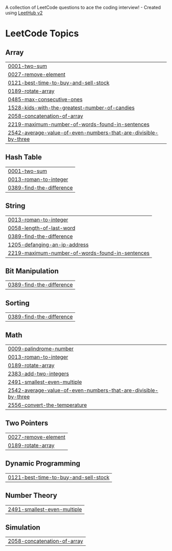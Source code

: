 A collection of LeetCode questions to ace the coding interview! - Created using [LeetHub v2](https://github.com/arunbhardwaj/LeetHub-2.0)
<!---LeetCode Topics Start-->
# LeetCode Topics
## Array
|  |
| ------- |
| [0001-two-sum](https://github.com/shhanifff/Leetcode/tree/master/0001-two-sum) |
| [0027-remove-element](https://github.com/shhanifff/Leetcode/tree/master/0027-remove-element) |
| [0121-best-time-to-buy-and-sell-stock](https://github.com/shhanifff/Leetcode/tree/master/0121-best-time-to-buy-and-sell-stock) |
| [0189-rotate-array](https://github.com/shhanifff/Leetcode/tree/master/0189-rotate-array) |
| [0485-max-consecutive-ones](https://github.com/shhanifff/Leetcode/tree/master/0485-max-consecutive-ones) |
| [1528-kids-with-the-greatest-number-of-candies](https://github.com/shhanifff/Leetcode/tree/master/1528-kids-with-the-greatest-number-of-candies) |
| [2058-concatenation-of-array](https://github.com/shhanifff/Leetcode/tree/master/2058-concatenation-of-array) |
| [2219-maximum-number-of-words-found-in-sentences](https://github.com/shhanifff/Leetcode/tree/master/2219-maximum-number-of-words-found-in-sentences) |
| [2542-average-value-of-even-numbers-that-are-divisible-by-three](https://github.com/shhanifff/Leetcode/tree/master/2542-average-value-of-even-numbers-that-are-divisible-by-three) |
## Hash Table
|  |
| ------- |
| [0001-two-sum](https://github.com/shhanifff/Leetcode/tree/master/0001-two-sum) |
| [0013-roman-to-integer](https://github.com/shhanifff/Leetcode/tree/master/0013-roman-to-integer) |
| [0389-find-the-difference](https://github.com/shhanifff/Leetcode/tree/master/0389-find-the-difference) |
## String
|  |
| ------- |
| [0013-roman-to-integer](https://github.com/shhanifff/Leetcode/tree/master/0013-roman-to-integer) |
| [0058-length-of-last-word](https://github.com/shhanifff/Leetcode/tree/master/0058-length-of-last-word) |
| [0389-find-the-difference](https://github.com/shhanifff/Leetcode/tree/master/0389-find-the-difference) |
| [1205-defanging-an-ip-address](https://github.com/shhanifff/Leetcode/tree/master/1205-defanging-an-ip-address) |
| [2219-maximum-number-of-words-found-in-sentences](https://github.com/shhanifff/Leetcode/tree/master/2219-maximum-number-of-words-found-in-sentences) |
## Bit Manipulation
|  |
| ------- |
| [0389-find-the-difference](https://github.com/shhanifff/Leetcode/tree/master/0389-find-the-difference) |
## Sorting
|  |
| ------- |
| [0389-find-the-difference](https://github.com/shhanifff/Leetcode/tree/master/0389-find-the-difference) |
## Math
|  |
| ------- |
| [0009-palindrome-number](https://github.com/shhanifff/Leetcode/tree/master/0009-palindrome-number) |
| [0013-roman-to-integer](https://github.com/shhanifff/Leetcode/tree/master/0013-roman-to-integer) |
| [0189-rotate-array](https://github.com/shhanifff/Leetcode/tree/master/0189-rotate-array) |
| [2383-add-two-integers](https://github.com/shhanifff/Leetcode/tree/master/2383-add-two-integers) |
| [2491-smallest-even-multiple](https://github.com/shhanifff/Leetcode/tree/master/2491-smallest-even-multiple) |
| [2542-average-value-of-even-numbers-that-are-divisible-by-three](https://github.com/shhanifff/Leetcode/tree/master/2542-average-value-of-even-numbers-that-are-divisible-by-three) |
| [2556-convert-the-temperature](https://github.com/shhanifff/Leetcode/tree/master/2556-convert-the-temperature) |
## Two Pointers
|  |
| ------- |
| [0027-remove-element](https://github.com/shhanifff/Leetcode/tree/master/0027-remove-element) |
| [0189-rotate-array](https://github.com/shhanifff/Leetcode/tree/master/0189-rotate-array) |
## Dynamic Programming
|  |
| ------- |
| [0121-best-time-to-buy-and-sell-stock](https://github.com/shhanifff/Leetcode/tree/master/0121-best-time-to-buy-and-sell-stock) |
## Number Theory
|  |
| ------- |
| [2491-smallest-even-multiple](https://github.com/shhanifff/Leetcode/tree/master/2491-smallest-even-multiple) |
## Simulation
|  |
| ------- |
| [2058-concatenation-of-array](https://github.com/shhanifff/Leetcode/tree/master/2058-concatenation-of-array) |
<!---LeetCode Topics End-->